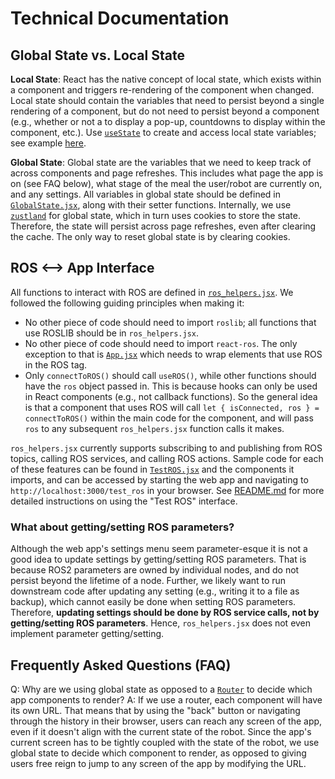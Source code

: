 # Technical Documentation

## Global State vs. Local State

**Local State**: React has the native concept of local state, which exists within a component and triggers re-rendering of the component when changed. Local state should contain the variables that need to persist beyond a single rendering of a component, but do not need to persist beyond a component (e.g., whether or not a to display a pop-up, countdowns to display within the component, etc.). Use [`useState`](https://react.dev/reference/react/useState) to create and access local state variables; see example [here](https://github.com/personalrobotics/feeding_web_interface/tree/main/feedingwebapp/src/Pages/Header/Header.jsx#L22).

**Global State**: Global state are the variables that we need to keep track of across components and page refreshes. This includes what page the app is on (see FAQ below), what stage of the meal the user/robot are currently on, and any settings. All variables in global state should be defined in [`GlobalState.jsx`](https://github.com/personalrobotics/feeding_web_interface/tree/main/feedingwebapp/src/Pages/GlobalState.jsx), along with their setter functions. Internally, we use [`zustland`](https://github.com/pmndrs/zustand) for global state, which in turn uses cookies to store the state. Therefore, the state will persist across page refreshes, even after clearing the cache. The only way to reset global state is by clearing cookies.

## ROS <--> App Interface

All functions to interact with ROS are defined in [`ros_helpers.jsx`](https://github.com/personalrobotics/feeding_web_interface/tree/main/feedingwebapp/src/ros/ros_helpers.jsx). We followed the following guiding principles when making it:
- No other piece of code should need to import `roslib`; all functions that use ROSLIB should be in `ros_helpers.jsx`.
- No other piece of code should need to import `react-ros`. The only exception to that is [`App.jsx`](https://github.com/personalrobotics/feeding_web_interface/tree/main/feedingwebapp/src/App.jsx) which needs to wrap elements that use ROS in the ROS tag.
- Only `connectToROS()` should call `useROS()`, while other functions should have the `ros` object passed in. This is because hooks can only be used in React components (e.g., not callback functions). So the general idea is that a component that uses ROS will call `let { isConnected, ros } = connectToROS()` within the main code for the component, and will pass `ros` to any subsequent `ros_helpers.jsx` function calls it makes.

`ros_helpers.jsx` currently supports subscribing to and publishing from ROS topics, calling ROS services, and calling ROS actions. Sample code for each of these features can be found in [`TestROS.jsx`](https://github.com/personalrobotics/feeding_web_interface/tree/main/feedingwebapp/src/ros/TestROS.jsx) and the components it imports, and can be accessed by starting the web app and navigating to `http://localhost:3000/test_ros` in your browser. See [README.md](https://github.com/personalrobotics/feeding_web_interface/tree/main/feedingwebapp/README.md) for more detailed instructions on using the "Test ROS" interface.

### What about getting/setting ROS parameters?

Although the web app's settings menu seem parameter-esque it is not a good idea to update settings by getting/setting ROS parameters. That is because ROS2 parameters are owned by individual nodes, and do not persist beyond the lifetime of a node. Further, we likely want to run downstream code after updating any setting (e.g., writing it to a file as backup), which cannot easily be done when setting ROS parameters. Therefore, **updating settings should be done by ROS service calls, not by getting/setting ROS parameters**. Hence, `ros_helpers.jsx` does not even implement parameter getting/setting.

## Frequently Asked Questions (FAQ)

Q: Why are we using global state as opposed to a [`Router`](https://www.w3schools.com/react/react_router.asp) to decide which app components to render?
A: If we use a router, each component will have its own URL. That means that by using the "back" button or navigating through the history in their browser, users can reach any screen of the app, even if it doesn't align with the current state of the robot. Since the app's current screen has to be tightly coupled with the state of the robot, we use global state to decide which component to render, as opposed to giving users free reign to jump to any screen of the app by modifying the URL.